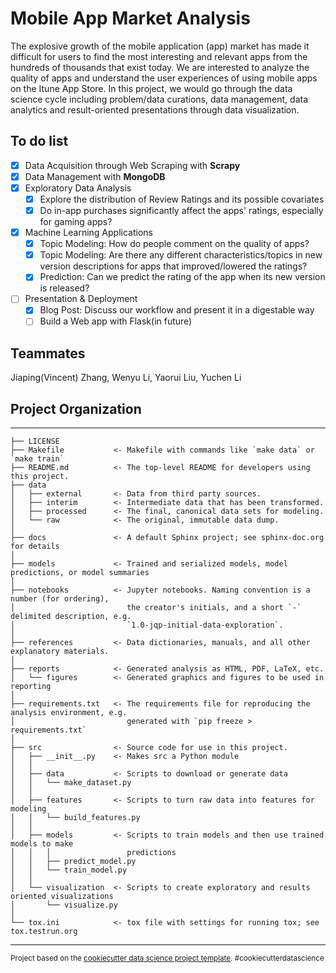 Mobile App Market Analysis
==============================

The explosive growth of the mobile application (app) market has made it difficult for users to find the most interesting and relevant apps from the hundreds of thousands that exist today. We are interested to analyze the quality of apps and understand the user experiences of using mobile apps on the Itune App Store. In this project, we would go through the data science cycle including problem/data curations, data management, data analytics and result-oriented presentations through data visualization.

## To do list
- [x] Data Acquisition through Web Scraping with __Scrapy__ 
- [x] Data Management with __MongoDB__
- [x] Exploratory Data Analysis 
    - [x] Explore the distribution of Review Ratings and its possible covariates
    - [x] Do in-app purchases significantly affect the apps' ratings, especially for gaming apps?
- [x] Machine Learning Applications
    - [x] Topic Modeling: How do people comment on the quality of apps?
    - [x] Topic Modeling: Are there any different characteristics/topics in new version descriptions for apps that improved/lowered the ratings?
    - [x] Prediction: Can we predict the rating of the app when its new version is released?
- [ ] Presentation & Deployment
    - [x] Blog Post: Discuss our workflow and present it in a digestable way
    - [ ] Build a Web app with Flask(in future)
    
## Teammates
Jiaping(Vincent) Zhang, Wenyu Li, Yaorui Liu, Yuchen Li

## Project Organization
------------

    ├── LICENSE
    ├── Makefile           <- Makefile with commands like `make data` or `make train`
    ├── README.md          <- The top-level README for developers using this project.
    ├── data
    │   ├── external       <- Data from third party sources.
    │   ├── interim        <- Intermediate data that has been transformed.
    │   ├── processed      <- The final, canonical data sets for modeling.
    │   └── raw            <- The original, immutable data dump.
    │
    ├── docs               <- A default Sphinx project; see sphinx-doc.org for details
    │
    ├── models             <- Trained and serialized models, model predictions, or model summaries
    │
    ├── notebooks          <- Jupyter notebooks. Naming convention is a number (for ordering),
    │                         the creator's initials, and a short `-` delimited description, e.g.
    │                         `1.0-jqp-initial-data-exploration`.
    │
    ├── references         <- Data dictionaries, manuals, and all other explanatory materials.
    │
    ├── reports            <- Generated analysis as HTML, PDF, LaTeX, etc.
    │   └── figures        <- Generated graphics and figures to be used in reporting
    │
    ├── requirements.txt   <- The requirements file for reproducing the analysis environment, e.g.
    │                         generated with `pip freeze > requirements.txt`
    │
    ├── src                <- Source code for use in this project.
    │   ├── __init__.py    <- Makes src a Python module
    │   │
    │   ├── data           <- Scripts to download or generate data
    │   │   └── make_dataset.py
    │   │
    │   ├── features       <- Scripts to turn raw data into features for modeling
    │   │   └── build_features.py
    │   │
    │   ├── models         <- Scripts to train models and then use trained models to make
    │   │   │                 predictions
    │   │   ├── predict_model.py
    │   │   └── train_model.py
    │   │
    │   └── visualization  <- Scripts to create exploratory and results oriented visualizations
    │       └── visualize.py
    │
    └── tox.ini            <- tox file with settings for running tox; see tox.testrun.org

--------

<p><small>Project based on the <a target="_blank" href="https://drivendata.github.io/cookiecutter-data-science/">cookiecutter data science project template</a>. #cookiecutterdatascience</small></p>
